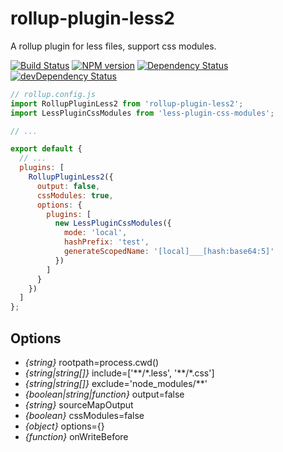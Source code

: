 # rollup-plugin-less2
A rollup plugin for less files, support css modules.

[![Build Status][build]][build-link] [![NPM version][version]][version-link] [![Dependency Status][dependency]][dependency-link] [![devDependency Status][dev-dependency]][dev-dependency-link]

```js
// rollup.config.js
import RollupPluginLess2 from 'rollup-plugin-less2';
import LessPluginCssModules from 'less-plugin-css-modules';

// ...

export default {
  // ...
  plugins: [
    RollupPluginLess2({
      output: false,
      cssModules: true,
      options: {
        plugins: [
          new LessPluginCssModules({
            mode: 'local',
            hashPrefix: 'test',
            generateScopedName: '[local]___[hash:base64:5]'
          })
        ]
      }
    })
  ]
};
```

## Options

- *{string}* rootpath=process.cwd()
- *{string|string[]}* include=['\*\*/\*.less', '\*\*/\*.css']
- *{string|string[]}* exclude='node_modules/\*\*'
- *{boolean|string|function}* output=false
- *{string}* sourceMapOutput
- *{boolean}* cssModules=false
- *{object}* options={}
- *{function}* onWriteBefore


[build]: https://travis-ci.org/Katochimoto/rollup-plugin-less2.svg?branch=master
[build-link]: https://travis-ci.org/Katochimoto/rollup-plugin-less2
[version]: https://badge.fury.io/js/rollup-plugin-less2.svg
[version-link]: http://badge.fury.io/js/rollup-plugin-less2
[dependency]: https://david-dm.org/Katochimoto/rollup-plugin-less2.svg
[dependency-link]: https://david-dm.org/Katochimoto/rollup-plugin-less2
[dev-dependency]: https://david-dm.org/Katochimoto/rollup-plugin-less2/dev-status.svg
[dev-dependency-link]: https://david-dm.org/Katochimoto/rollup-plugin-less2#info=devDependencies
